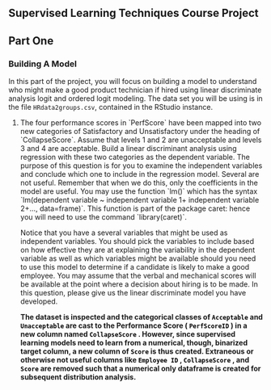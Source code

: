 ## Supervised Learning Techniques Course Project

## Part One
### Building A Model

In this part of the project, you will focus on building a model to understand who might make a good product technician if hired using linear discriminate analysis logit and ordered logit modeling. The data set you will be using is in the file `HRdata2groups.csv`, contained in the RStudio instance.  

<ol start="1">

<li> The four performance scores in `PerfScore` have been mapped into two new categories of Satisfactory and Unsatisfactory under the heading of `CollapseScore`. Assume that levels 1 and 2 are unacceptable and levels 3 and 4 are acceptable. Build a linear discriminant analysis using regression with these two categories as the dependent variable. The purpose of this question is for you to examine the independent variables and conclude which one to include in the regression model. Several are not useful. Remember that when we do this, only the coefficients in the model are useful. You may use the function `lm()` which has the syntax `lm(dependent variable ~ independent variable 1+ independent variable 2+…, data=frame)`.  This function is part of the package caret: hence you will need to use the command `library(caret)`. 

Notice that you have a several variables that might be used as independent variables.  You should pick the variables to include based on how effective they are at explaining the variability in the dependent variable as well as which variables might be available should you need to use this model to determine if a candidate is likely to make a good employee. You may assume that the verbal and mechanical scores will be available at the point where a decision about hiring is to be made. In this question, please give us the linear discriminate model you have developed. </li>

**The dataset is inspected and the categorical classes of <font color="black"> ``Acceptable`` </font> and <font color="black"> ``Unacceptable`` </font> are cast to the Performance Score (<font color="black"> ``PerfScoreID`` </font>) in a new column named <font color="black"> ``CollapseScore`` </font>. However, since supervised learning models need to learn from a numerical, though, binarized target column, a new column of <font color="black"> ``Score`` </font> is thus created. Extraneous or otherwise not useful columns like <font color="black"> ``Employee ID`` </font>, <font color="black"> ``CollapseScore`` </font>, and <font color="black"> ``Score`` </font> are removed such that a numerical only dataframe is created for subsequent distribution analysis. </font>**
